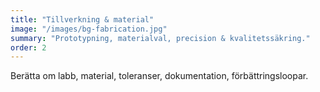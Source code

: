 ```yaml
---
title: "Tillverkning & material"
image: "/images/bg-fabrication.jpg"
summary: "Prototypning, materialval, precision & kvalitetssäkring."
order: 2
---
```

Berätta om labb, material, toleranser, dokumentation, förbättringsloopar.
